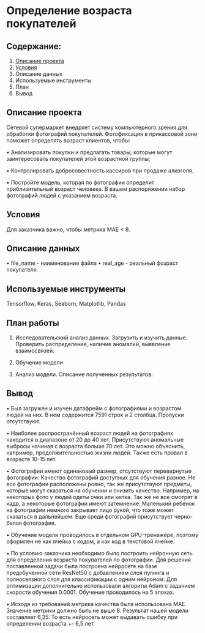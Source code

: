 # Определение возраста покупателей

## Содержание:
1.	[Описание проекта](https://github.com/avkrickaya/Portfolio/blob/main/Определение%20возраста%20покупателей/README.md#описание-проекта)
2.	[Условия](https://github.com/avkrickaya/Portfolio/blob/main/Определение%20возраста%20покупателей/README.md#условия)
3.	Описание данных
4.	Используемые инструменты
5.	План
6.	Вывод


## Описание проекта

Сетевой супермаркет внедряет систему компьютерного зрения для обработки фотографий покупателей. Фотофиксация в прикассовой зоне поможет определять возраст клиентов, чтобы:

•	Анализировать покупки и предлагать товары, которые могут заинтересовать покупателей этой возрастной группы;

•	Контролировать добросовестность кассиров при продаже алкоголя.

•	Постройте модель, которая по фотографии определит приблизительный возраст человека. В вашем распоряжении набор фотографий людей с указанием возраста.

## Условия

Для заказчика важно, чтобы метрика MAE < 8.


## Описание данных

•	file_name - наименование файла
•	real_age - реальный фозраст покупателя.

## Используемые инструменты
Tensorflow, Keras, Seaborn, Matplotlib, Pandas


## План работы

1.	Исследовательский анализ данных. Загрузить и изучить данные. Проверить распределение, наличие аномалий, выявление взаимосвязей.
	
2.	Обучение модели
	
3.	Анализ модели. Описание полученных результатов.


## Вывод
•	Был загружен и изучен датафрейм с фотографиями и возрастом людей на них. В нем содержится 7591 строк и 2 столбца. Пропуски отсутствуют.


•	Наиболее распространённый возраст людей на фотографиях находится в диапазоне от 20 до 40 лет. Присутствуют аномальные выбросы начиная с возраста больше 70 лет. Это можно объяснить, например, продолжительностью жизни людей. Также есть провал в возрасте 10-15 лет.


•	Фотографии имеют одинаковый размер, отсутствуют перевернутые фотографии. Качество фотографий доступных для обучения разное. Не все фотографии расположены ровно, так же присутствуют предметы, которые могут сказаться на обучении и снизить качество. Например, на некоторых фото у людей одеты очки или кепка. Так же не все смотрят в кадр, а некоторые фотографии имеют затемнение. Маленький ребенок на фотографии немного закрывает лицо рукой, что тоже может сказаться в дальнейшем. Еще среди фотографий присутствует черно-белая фотография.


•	Обучение модели проводилось в отдельном GPU-тренажёре, поэтому оформлен не как ячейка с кодом, а как код в текстовой ячейке.


•	По условию заказчика необходимо было построить нейронную сеть для определения возраста покупателей по фотографии. Для решения поставленной задачи была построена нейросете на базе предобученной сети ResNet50 с добавлением слоя пулинга и полносвязного слоя для классификации с одним нейроном. Для оптимизации дополнительно использовали алгоритм Adam с заданием скорости обучения 0.0001. Обучение проводилось на 5 эпохах.


•	Исходя из требований метрика качества была использована MAE. Значение метрики должно быть не выше 8. Результат нашей модели составляет 6,35. То есть нейросеть может выдавать ошибку при определении возраста +- 6,5 лет.


